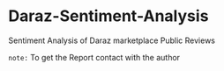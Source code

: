 # Daraz-Sentiment-Analysis
Sentiment Analysis of Daraz marketplace Public Reviews

`note:` To get the Report contact with the author
